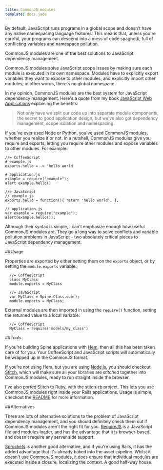 ```yaml
---
title: CommonJS modules
template: docs.jade
---
```


By default, JavaScript runs programs in a global scope and doesn't have any native namespacing language features. This means that, unless you're careful, your programs can descend into a mess of code spaghetti, full of conflicting variables and namespace pollution.

CommonJS modules are one of the best solutions to JavaScript dependency management.

CommonJS modules solve JavaScript scope issues by making sure each module is executed in its own namespace. Modules have to explicitly export variables they want to expose to other modules, and explicitly import other modules; in other words, there's no global namespace.

In my opinion, CommonJS modules are the best system for JavaScript dependency management. Here's a quote from my book [JavaScript Web Applications](http://oreilly.com/catalog/9781449307530/) explaining the benefits:

> Not only have we split our code up into separate module components, the secret to good application design, but we've also got dependency management, scope isolation and namespacing.

If you've ever used Node or Python, you've used CommonJS modules, whether you realize it or not. In a nutshell, CommonJS modules give you require and exports, letting you require other modules and expose variables to other modules. For example:

    //= CoffeeScript
    # example.js
    exports.hello = -> 'hello world'

    # application.js
    example = require("example");
    alert example.hello()

    //= JavaScript
    // example.js
    exports.hello = function(){ return 'hello world'; };

    // application.js
    var example = require("example");
    alert(example.hello());

Although their syntax is simple, I can't emphasize enough how useful CommonJS modules are. They go a long way to solve conflicts and variable pollution problems in JavaScript - two absolutely critical pieces to JavaScript dependency management.

##Usage

Properties are exported by either setting them on the `exports` object, or by setting the `module.exports` variable.

      //= CoffeeScript
      class MyClass
      module.exports = MyClass

      //= JavaScript
      var MyClass = Spine.Class.sub();
      module.exports = MyClass;

External modules are then imported in using the `require()` function, setting the returned value to a local variable:

      //= CoffeeScript
      MyClass = require('models/my_class')

##Tools

If you're building Spine applications with [Hem](hem.html), then all this has been taken care of for you. Your CoffeeScript and JavaScript scripts will automatically be wrapped up in the CommonJS format.

If you're not using Hem, but you are using [Node.js](http://nodejs.org), you should checkout [Stitch](https://github.com/sstephenson/stitch), which will make sure all your libraries are *stitched* together into CommonJS modules, ready to run straight inside the browser.

I've also ported Stitch to Ruby, with the [stitch-rb](https://github.com/maccman/stitch-rb) project. This lets you use CommonJS modules right inside your Rails applications. Usage is simple, checkout the [README](https://github.com/maccman/stitch-rb) for more information.

##Alternatives

There are lots of alternative solutions to the problem of JavaScript dependency management, and you should definitely check them out if CommonJS modules aren't the right fit for you. [RequireJS](http://requirejs.org/) is a JavaScript file and modules loader, and has the advantage that it is browser-based, and doesn't require any server side support.

[Sprockets](https://github.com/sstephenson/sprockets) is another good alternative, and if you're using Rails, it has the added advantage that it's already baked into the asset-pipeline. Whilst it doesn't use CommonJS modules, it does ensure that individual modules are executed inside a closure, localizing the context. A good half-way house.
